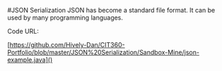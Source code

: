 #JSON Serialization
JSON has become a standard file format.  It can be used by many programming languages.

Code URL:

[https://github.com/Hively-Dan/CIT360-Portfolio/blob/master/JSON%20Serialization/Sandbox-Mine/json-example.java]()